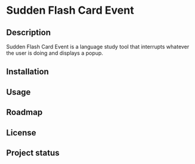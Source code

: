 # Sudden Flash Card Event

## Description 
Sudden Flash Card Event is a language study tool that interrupts whatever the user is doing and displays a popup.

## Installation


## Usage


## Roadmap


## License


## Project status

